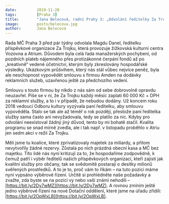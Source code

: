 ```yaml
---
date:         2019-11-28
tags:         [Praha 3]
title:        "Jana Belecová, radní Prahy 3: „Odvolání ředitelky Za Trojku byla nezbytnost“"
image: 	      posts/belecova.jpg
author:       Jana Belecová
---
```


Rada MČ Praha 3 před pár týdny odvolala Magdu Danel, ředitelku příspěvkové organizace Za Trojku, která provozuje žižkovská kulturní centra Vozovna a Atrium. Důvodem byla celá řada manažerských pochybení, od pozdních plateb nájemného přes protizákonné čerpání fondů až po „kreativně“ vedené účetnictví, kterým byly zkreslovány hospodářské výsledky. Ukázkovým průšvihem, který nás stál vůbec nejvíce peněz, byla ale neschopnost vypovědět smlouvu s firmou Amden na dodávky reklamních služeb, uzavřenou ještě za předchozího vedení.

Smlouvu s touto firmou by nikdo z nás sám od sebe dobrovolně opravdu neuzavřel. Píše se v ní, že Za Trojku každý měsíc zaplatí 60 000 Kč + DPH za reklamní služby, a to i v případě, že nebudou dodány. Už koncem roku 2018 vedoucí Odboru kultury vyzývala paní ředitelku, aby smlouvu vypověděla. Stalo se tak ale až téměř o rok později, přestože paní ředitelka služby sama často ani nevyžadovala, tedy se platilo za nic. Kdyby pro odvolání neexistoval žádný jiný důvod, tento by mi bohatě stačil. Kvalita programu se snad mírně zvedla, ale i tak např. v listopadu proběhlo v Atriu jen sedm akcí v režii Za Trojku.

Měli jsme tu koalice, které zprivatizovaly majetek za miliardy, a přitom nevytvořily žádné rezervy. Zůstala po nich prázdná obecní kasa a MČ bez majetku. Tito lidé nás nyní kritizují za to, že hospodaříme zodpovědně, k čemuž patří i výběr ředitelů našich příspěvkových organizací, kteří zajistí jak kvalitní služby pro občany, tak se svědomitě postarají o desítky milionů svěřených prostředků. A to je to, proč vám to říkám – na tuto pozici máme nyní vypsáno výběrové řízení. Určitě si prohlédněte naše požadavky a zvažte, zda byste se na pozici vy nebo vaši známí nehodili – [https://bit.ly/2Dy7wMZ](https://bit.ly/2Dy7wMZ).
A rovnou zmíním ještě jedno výběrové řízení na nové Dotační oddělení, které jsme na úřadu zřídili: [https://bit.ly/2OpWxLB](https://bit.ly/2OpWxLB).
